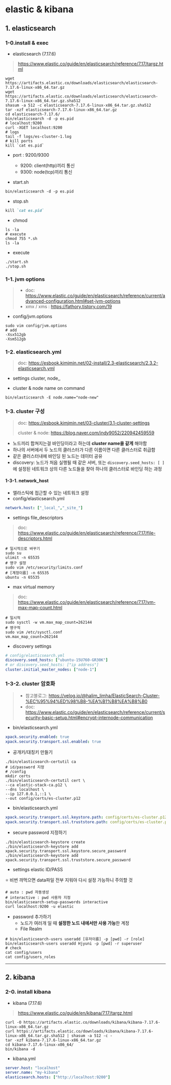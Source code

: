 # elastic & kibana

## 1. elasticsearch

### 1-0.install & exec

* elasticsearch (7.17.6)

> https://www.elastic.co/guide/en/elasticsearch/reference/7.17/targz.html

```shell
wget https://artifacts.elastic.co/downloads/elasticsearch/elasticsearch-7.17.6-linux-x86_64.tar.gz
wget https://artifacts.elastic.co/downloads/elasticsearch/elasticsearch-7.17.6-linux-x86_64.tar.gz.sha512
shasum -a 512 -c elasticsearch-7.17.6-linux-x86_64.tar.gz.sha512 
tar -xzf elasticsearch-7.17.6-linux-x86_64.tar.gz
cd elasticsearch-7.17.6/
bin/elasticsearch -d -p es.pid
# localhost:9200
curl -XGET localhost:9200
# logs
tail -f logs/es-cluster-1.log
# kill ports
kill `cat es.pid`
```

* port : 9200/9300
  * 9200: client(http)끼리 통신
  * 9300: node(tcp)끼리 통신

* start.sh

```markdown
bin/elasticsearch -d -p es.pid
```

* stop.sh

```markdown
kill `cat es.pid`
```

* chmod

```shell
ls -la
# execute
chmod 755 *.sh
ls -la
```

* execute

```shell
./start.sh
./stop.sh
```

### 1-1. jvm options

> * doc: https://www.elastic.co/guide/en/elasticsearch/reference/current/advanced-configuration.html#set-jvm-options
> * xmx / xms : https://fathory.tistory.com/19

* config/jvm.options

```shell
sudo vim config/jvm.options
# add
-Xsx512gb
-Xsm512gb
```

### 1-2. elasticsearch.yml

> doc: https://esbook.kimjmin.net/02-install/2.3-elasticsearch/2.3.2-elasticsearch.yml

* settings cluster, node,, 

* cluster & node name on command

```shell
bin/elasticsearch -E node.name="node-new"
```

### 1-3. cluster 구성

> doc: https://esbook.kimjmin.net/03-cluster/3.1-cluster-settings
>
> cluster & node: https://blog.naver.com/indy9052/220942459559

* 노드끼리 합쳐지는걸 바인딩이라고 하는데 **cluster name을 같게** 해야함 
* 하나의 서버에서 두 노드의 클러스터가 다른 이름이면 다른 클러스터로 취급함
* 같은 클러스터내에 바인딩 된 노드는 데이터 공유
* discovery: 노드가 처음 실행될 때 같은 서버, 또는 `discovery.seed_hosts: [ ]` 에 설정된 네트워크 상의 다른 노드들을 찾아 하나의 클러스터로 바인딩 하는 과정

#### 1-3-1. network_host

* 엘라스틱에 접근할 수 있는 네트워크 설정
* config/elasticsearch.yml

```yaml
network.host: ["_local_","_site_"]
```

* settings file_descriptors

> doc: https://www.elastic.co/guide/en/elasticsearch/reference/7.17/file-descriptors.html

```shell
# 일시적으로 바꾸기
sudo su  
ulimit -n 65535
# 영구 설정
sudo vim /etc/security/limits.conf
# [계정이름] -n 65535
ubuntu -n 65535
```

* max virtual memory

> doc: https://www.elastic.co/guide/en/elasticsearch/reference/7.17/vm-max-map-count.html

```shell
# 일시적
sudo sysctl -w vm.max_map_count=262144
# 영구적
sudo vim /etc/sysctl.conf
vm.max_map_count=262144
```

* discovery settings

```yaml
# config/elasticsearch.yml
discovery.seed_hosts: ["ubuntu-15U760-GR30K"]
# or discovery.seed_hosts: ["ip address"]
cluster.initial_master_nodes: ["node-1"]
```

### 1-3-2. cluster 암호화

> * 참고블로그: https://velog.io/@halim_limha/ElasticSearch-Cluster-%EC%95%94%ED%98%B8-%EA%B1%B8%EA%B8%B0
> * doc: https://www.elastic.co/guide/en/elasticsearch/reference/current/security-basic-setup.html#encrypt-internode-communication

* bin/elasticsearch.yml

```yml
xpack.security.enabled: true
xpack.security.transport.ssl.enabled: true
```

* 공개키/대칭키 만들기

```shell
./bin/elasticsearch-certutil ca
# id/password 지정
# /config
mkdir certs
./bin/elasticsearch-certutil cert \
--ca elastic-stack-ca.p12 \
--dns localhost \
--ip 127.0.0.1,::1 \
--out config/certs/es-cluster.p12
```

* bin/elasticsearch.yml

```yaml
xpack.security.transport.ssl.keystore.path: config/certs/es-cluster.p12
xpack.security.transport.ssl.truststore.path: config/certs/es-cluster.p12
```

* secure password 지정하기

```shell
./bin/elasticsearch-keystore create
./bin/elasticsearch-keystore add xpack.security.transport.ssl.keystore.secure_password
./bin/elasticsearch-keystore add xpack.security.transport.ssl.truststore.secure_password
```

* settings elastic ID/PASS

:star: 비번 까먹으면 data파일 전부 지워야 다시 설정 가능하니 주의할 것

```shell
# auto : pwd 자동생성
# interactive : pwd 사용자 지정
bin/elasticsearch-setup-passwords interactive
curl localhost:9200 -u elastic
```

* password 추가하기
  * 노드가 여러개 일 때 **설정한 노드 내에서만 사용 가능**한 계정
  * File Realm

```shell
# bin/elasticsearch-users useradd [유저이름] -p [pwd] -r [role]
bin/elasticsearch-users useradd Hjyuni -p [pwd] -r superuser
# check
cat config/users
cat config/users_roles
```



---

## 2. kibana

### 2-0. install kibana

* kibana (7.17.6)

> https://www.elastic.co/guide/en/kibana/7.17/targz.html

```shell
curl -O https://artifacts.elastic.co/downloads/kibana/kibana-7.17.6-linux-x86_64.tar.gz
curl https://artifacts.elastic.co/downloads/kibana/kibana-7.17.6-linux-x86_64.tar.gz.sha512 | shasum -a 512 -c - 
tar -xzf kibana-7.17.6-linux-x86_64.tar.gz
cd kibana-7.17.6-linux-x86_64/
bin/kibana -d
```

* kibana.yml

```yml
server.host: "localhost"
server.name: "my-kibana"
elasticsearch.hosts: ["http://localhost:9200"]
```

